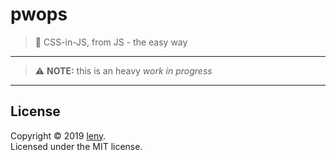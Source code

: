 # pwops

> 🍃 CSS-in-JS, from JS - the easy way

* * *

> ⚠️ **NOTE:** this is an heavy *work in progress*

* * *

## License

Copyright © 2019 [leny](https://leny.me).  
Licensed under the MIT license.
